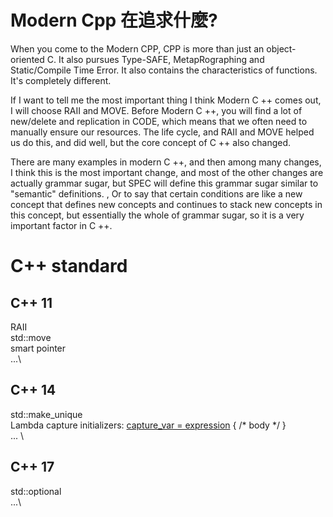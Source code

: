 # Modern Cpp 在追求什麼?

When you come to the Modern CPP, CPP is more than just an object-oriented C. It also pursues Type-SAFE, MetapRographing and Static/Compile Time Error. It also contains the characteristics of functions. It's completely different.

If I want to tell me the most important thing I think Modern C ++ comes out, I will choose RAII and MOVE. Before Modern C ++, you will find a lot of new/delete and replication in CODE, which means that we often need to manually ensure our resources. The life cycle, and RAII and MOVE helped us do this, and did well, but the core concept of C ++ also changed.

There are many examples in modern C ++, and then among many changes, I think this is the most important change, and most of the other changes are actually grammar sugar, but SPEC will define this grammar sugar similar to "semantic" definitions. , Or to say that certain conditions are like a new concept that defines new concepts and continues to stack new concepts in this concept, but essentially the whole of grammar sugar, so it is a very important factor in C ++.

# C++ standard

## C++ 11
RAII \
std::move \
smart pointer \
...\

## C++ 14
std::make_unique<T> \
Lambda capture initializers: [capture_var = expression](parameters) { /* body */ } \
... \

## C++ 17
std::optional \
...\


